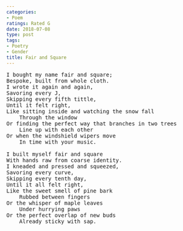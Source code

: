 ```yaml
---
categories:
- Poem
ratings: Rated G
date: 2018-07-08
type: post
tags:
- Poetry
- Gender
title: Fair and Square
---
```


<pre class="verse">
I bought my name fair and square;
Bespoke, built from whole cloth.
I wrote it again and again,
Savoring every J,
Skipping every fifth tittle,
Until it felt right,
Like sitting inside and watching the snow fall
    Through the window
Or finding the perfect way that branches in two trees
    Line up with each other
Or when the windshield wipers move
    In time with your music.

I built myself fair and square
With hands raw from coarse identity.
I kneaded and pressed and squeezed,
Savoring every curve,
Skipping every tenth day,
Until it all felt right,
Like the sweet smell of pine bark
    Rubbed between fingers
Or the whisper of maple leaves
    Under hurrying paws
Or the perfect overlap of new buds
    Already sticky with sap.
</pre>
